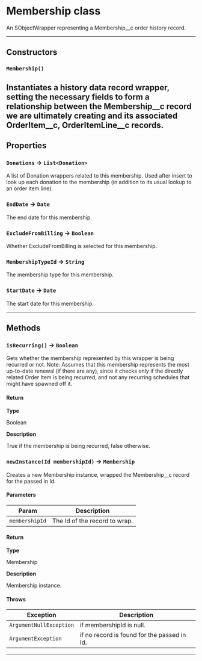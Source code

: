 # Membership class

An SObjectWrapper representing a Membership__c order history record.

---
## Constructors
### `Membership()`

Instantiates a history data record wrapper, setting the necessary fields to form a relationship between the Membership__c record we are ultimately creating and its associated OrderItem__c, OrderItemLine__c records.
---
## Properties

### `Donations` → `List<Donation>`

A list of Donation wrappers related to this membership. Used after insert to look up each donation to the membership (in addition to its usual lookup to an order item line).

### `EndDate` → `Date`

The end date for this membership.

### `ExcludeFromBilling` → `Boolean`

Whether ExcludeFromBilling is selected for this membership.

### `MembershipTypeId` → `String`

The membership type for this membership.

### `StartDate` → `Date`

The start date for this membership.

---
## Methods
### `isRecurring()` → `Boolean`

Gets whether the membership represented by this wrapper is being recurred or not. Note: Assumes that this membership represents the most up-to-date renewal (if there are any), since it checks only if the directly related Order Item is being recurred, and not any recurring schedules that might have spawned off it.

#### Return

**Type**

Boolean

**Description**

True if the membership is being recurred, false otherwise.

### `newInstance(Id membershipId)` → `Membership`

Creates a new Membership instance, wrapped the Membership__c record for the passed in Id.

#### Parameters
|Param|Description|
|-----|-----------|
|`membershipId` |  The Id of the record to wrap. |

#### Return

**Type**

Membership

**Description**

Membership instance.

#### Throws
|Exception|Description|
|---------|-----------|
|`ArgumentNullException` |  if membershipId is null. |
|`ArgumentException` |  if no record is found for the passed in Id. |

---
